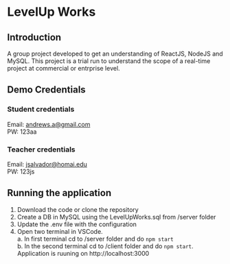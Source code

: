 # LevelUp Works

## Introduction

A group project developed to get an understanding of ReactJS, NodeJS and MySQL. This project is a trial run to understand the scope of a real-time project at commercial or entrprise level.

## Demo Credentials

### Student credentials

Email: andrews.a@gmail.com<br/>
PW: 123aa

### Teacher credentials

Email: jsalvador@homai.edu<br/>
PW: 123js

## Running the application

1. Download the code or clone the repository
2. Create a DB in MySQL using the LevelUpWorks.sql from /server folder
3. Update the .env file with the configuration
4. Open two terminal in VSCode.<br/>
   a. In first terminal cd to /server folder and do <code>npm start</code><br/>
   b. In the second terminal cd to /client folder and do <code>npm start</code>. Application is ruuning on http://localhost:3000
